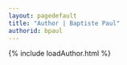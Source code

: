 ```yaml
---
layout: pagedefault
title: "Author | Baptiste Paul"
authorid: bpaul
---
```


{% include loadAuthor.html %}